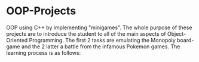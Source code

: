 # OOP-Projects
OOP using C++ by implementing "minigames". The whole purpose of these projects are to introduce 
the student to all of the main aspects of Object-Oriented Programming. The first 2 tasks are 
emulating the Monopoly board-game and the 2 latter a battle from the infamous Pokemon games.
The learning process is as follows:
